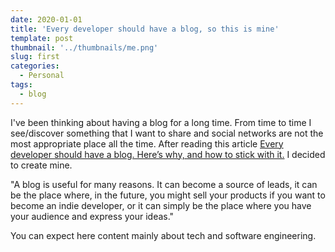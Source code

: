 ```yaml
---
date: 2020-01-01
title: 'Every developer should have a blog, so this is mine'
template: post
thumbnail: '../thumbnails/me.png'
slug: first
categories:
  - Personal
tags:
  - blog
---
```


I've been thinking about having a blog for a long time. From time to time I see/discover something that I want to share and social networks are not the most appropriate place all the time.
After reading this article [Every developer should have a blog. Here’s why, and how to stick with it.](https://www.freecodecamp.org/news/every-developer-should-have-a-blog-heres-why-and-how-to-stick-with-it-5fd55a247fbf/) I decided to create mine.

"A blog is useful for many reasons. It can become a source of leads, it can be the place where, in the future, you might sell your products if you want to become an indie developer, or it can simply be the place where you have your audience and express your ideas."

You can expect here content mainly about tech and software engineering.
